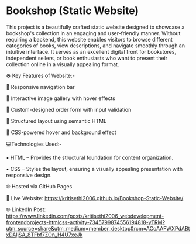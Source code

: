 # Bookshop (Static Website)

This project is a beautifully crafted static website designed to showcase a bookshop's collection in an engaging and user-friendly manner. Without requiring a backend, this website enables visitors to browse different categories of books, view descriptions, and navigate smoothly through an intuitive interface. It serves as an excellent digital front for bookstores, independent sellers, or book enthusiasts who want to present their collection online in a visually appealing format.

⚙️ Key Features of Website:-

🔹 Responsive navigation bar
 
🔹 Interactive image gallery with hover effects
 
🔹 Custom-designed order form with input validation
 
🔹 Structured layout using semantic HTML
 
🔹 CSS-powered hover and background effect


💻Technologies Used:-

• HTML – Provides the structural foundation for content organization.

• CSS – Styles the layout, ensuring a visually appealing presentation with responsive design.

🌐 Hosted via GitHub Pages



🔗 Live Website: https://kritisethi2006.github.io/Bookshop-Static-Website/

🌐 LinkedIn Post: https://www.linkedin.com/posts/kritisethi2006_webdevelopment-frontendprojects-htmlcss-activity-7345799874556194818-yTRM?utm_source=share&utm_medium=member_desktop&rcm=ACoAAFWXPdABtxDAIjSA_8TFbf7ZOn_H4U7xeJk
